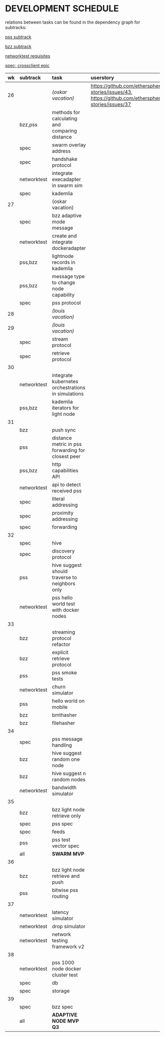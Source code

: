 # DEVELOPMENT SCHEDULE

relations between tasks can be found in the dependency graph for subtracks:

[pss subtrack](http://holbrook.no/tmp/pssdep.svg)

[bzz subtrack](http://holbrook.no/tmp/bzzdep.svg)

[networktest requisites](http://holbrook.no/tmp/testdep.svg)

[spec; crossclient epic](http://holbrook.no/tmp/specdep.svg)

|wk| subtrack | task | userstory |
|:-|:---------|:-----|:----------|
|26|| _(oskar vacation)_ | https://github.com/ethersphere/user-stories/issues/43, https://github.com/ethersphere/user-stories/issues/37 |
|  | bzz,pss | methods for calculating and comparing distance ||
|  | spec | swarm overlay address ||
|  | spec | handshake protocol ||
|  | networktest | integrate execadapter in swarm sim ||
|  | spec | kademlia ||
|27|| (oskar vacation) ||
|  | spec | bzz adaptive mode message ||
|  | networktest | create and integrate dockeradapter ||
|  | pss,bzz | lightnode records in kademlia ||
|  | pss,bzz | message type to change node capability ||
|  | spec | pss protocol | 
|28|| _(louis vacation)_ ||
|29|| _(louis vacation)_ ||
|  | spec | stream protocol ||
|  | spec | retrieve protocol ||
|30||||
|  | networktest | integrate kubernetes orchestrations in simulations ||
|  | pss,bzz | kademlia iterators for light node ||
|31||||
|  | bzz | push sync ||
|  | pss | distance metric in pss forwarding for closest peer ||
|  | pss,bzz | http capabilities API ||
|  | networktest | api to detect received pss ||
|  | spec | literal addressing ||
|  | spec | proximity addressing ||
|  | spec | forwarding ||
|32||||
|  | spec | hive ||
|  | spec | discovery protocol ||
|  | pss | hive suggest should traverse to neighbors only ||
|  | networktest | pss hello world test with docker nodes | 
|33||||
|  | bzz | streaming protocol refactor ||
|  | bzz | explicit retrieve protocol ||
|  | pss | pss smoke tests ||
|  | networktest | churn simulator ||
|  | pss | hello world on mobile ||
|  | bzz | bmthasher ||
|  | bzz | filehasher ||
|34||||
|  | spec | pss message handling ||
|  | bzz | hive suggest random one node ||
|  | bzz | hive suggest n random nodes ||
|  | networktest | bandwidth simulator ||
|35||||
|  | bzz | bzz light node retrieve only ||
|  | spec | pss spec ||
|  | spec | feeds ||
|  | pss | pss test vector spec ||
|  | all | **SWARM MVP** ||
|36||||
|  | bzz | bzz light node retrieve and push ||
|  | pss | bitwise pss routing ||
|37||||
|  | networktest | latency simulator ||
|  | networktest | drop simulator ||
|  | networktest | network testing framework v2 ||
|38||||
|  | networktest | pss 1000 node docker cluster test ||
|  | spec | db ||
|  | spec | storage ||
|39||||
|  | spec | bzz spec ||
|  | all | **ADAPTIVE NODE MVP Q3** ||
